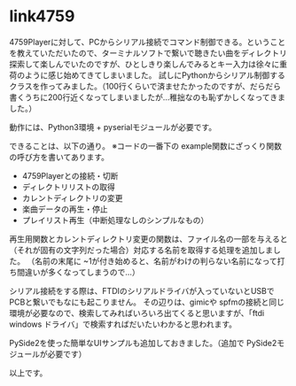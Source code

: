 # link4759
4759Playerに対して、PCからシリアル接続でコマンド制御できる。ということを教えていただいたので、ターミナルソフトで繋いで聴きたい曲をディレクトリ探索して楽しんでいたのですが、ひとしきり楽しんでみるとキー入力は徐々に重荷のように感じ始めてきてしまいました。
試しにPythonからシリアル制御するクラスを作ってみました。（100行くらいで済ませたかったのですが、だらだら書くうちに200行近くなってしまいましたが…稚拙なのも恥ずかしくなってきました。）

動作には、Python3環境 + pyserialモジュールが必要です。

できることは、以下の通り。
※コードの一番下の example関数にざっくり関数の呼び方を書いてあります。

- 4759Playerとの接続・切断
- ディレクトリリストの取得
- カレントディレクトリの変更
- 楽曲データの再生・停止
- プレイリスト再生（中断処理なしのシンプルなもの）

再生用関数とカレントディレクトリ変更の関数は、ファイル名の一部を与えると（それが固有の文字列だった場合）対応する名前を取得する処理を追加しました。
（名前の末尾に ~1が付き始めると、名前がわけの判らない名前になって打ち間違いが多くなってしまうので…）

シリアル接続をする際は、FTDIのシリアルドライバが入っていないとUSBでPCBと繋いでもなにも起こりません。
その辺りは、gimicや spfmの接続と同じ環境が必要なので、検索してみればいろいろ出てくると思いますが、「ftdi windows ドライバ」で検索すればだいたいわかると思われます。

PySide2を使った簡単なUIサンプルも追加しておきました。（追加で PySide2モジュールが必要です）

以上です。
